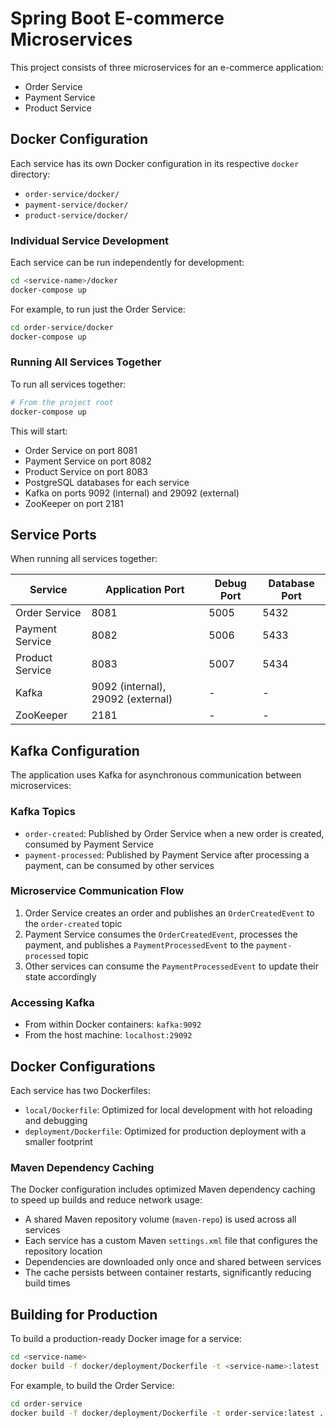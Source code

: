 # Spring Boot E-commerce Microservices

This project consists of three microservices for an e-commerce application:
- Order Service
- Payment Service
- Product Service

## Docker Configuration

Each service has its own Docker configuration in its respective `docker` directory:
- `order-service/docker/`
- `payment-service/docker/`
- `product-service/docker/`

### Individual Service Development

Each service can be run independently for development:

```bash
cd <service-name>/docker
docker-compose up
```

For example, to run just the Order Service:
```bash
cd order-service/docker
docker-compose up
```

### Running All Services Together

To run all services together:

```bash
# From the project root
docker-compose up
```

This will start:
- Order Service on port 8081
- Payment Service on port 8082
- Product Service on port 8083
- PostgreSQL databases for each service
- Kafka on ports 9092 (internal) and 29092 (external)
- ZooKeeper on port 2181

## Service Ports

When running all services together:

| Service | Application Port | Debug Port | Database Port |
|---------|------------------|------------|--------------|
| Order Service | 8081 | 5005 | 5432 |
| Payment Service | 8082 | 5006 | 5433 |
| Product Service | 8083 | 5007 | 5434 |
| Kafka | 9092 (internal), 29092 (external) | - | - |
| ZooKeeper | 2181 | - | - |

## Kafka Configuration

The application uses Kafka for asynchronous communication between microservices:

### Kafka Topics

- `order-created`: Published by Order Service when a new order is created, consumed by Payment Service
- `payment-processed`: Published by Payment Service after processing a payment, can be consumed by other services

### Microservice Communication Flow

1. Order Service creates an order and publishes an `OrderCreatedEvent` to the `order-created` topic
2. Payment Service consumes the `OrderCreatedEvent`, processes the payment, and publishes a `PaymentProcessedEvent` to the `payment-processed` topic
3. Other services can consume the `PaymentProcessedEvent` to update their state accordingly

### Accessing Kafka

- From within Docker containers: `kafka:9092`
- From the host machine: `localhost:29092`

## Docker Configurations

Each service has two Dockerfiles:
- `local/Dockerfile`: Optimized for local development with hot reloading and debugging
- `deployment/Dockerfile`: Optimized for production deployment with a smaller footprint

### Maven Dependency Caching

The Docker configuration includes optimized Maven dependency caching to speed up builds and reduce network usage:

- A shared Maven repository volume (`maven-repo`) is used across all services
- Each service has a custom Maven `settings.xml` file that configures the repository location
- Dependencies are downloaded only once and shared between services
- The cache persists between container restarts, significantly reducing build times

## Building for Production

To build a production-ready Docker image for a service:

```bash
cd <service-name>
docker build -f docker/deployment/Dockerfile -t <service-name>:latest .
```

For example, to build the Order Service:
```bash
cd order-service
docker build -f docker/deployment/Dockerfile -t order-service:latest .
```
